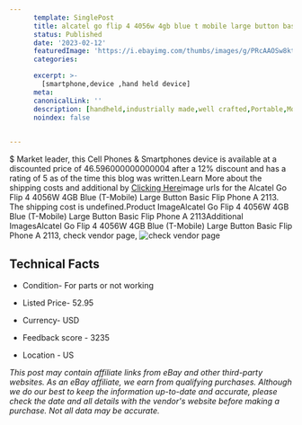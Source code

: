 ```yaml
---
      template: SinglePost
      title: alcatel go flip 4 4056w 4gb blue t mobile large button basic flip phone a 2113
      status: Published
      date: '2023-02-12'
      featuredImage: 'https://i.ebayimg.com/thumbs/images/g/PRcAAOSw8ktj4t8R/s-l225.jpg'
      categories: 

      excerpt: >-
        [smartphone,device ,hand held device]
      meta:
      canonicalLink: ''
      description: [handheld,industrially made,well crafted,Portable,Mobile,Compact,Convenient,Lightweight,Maneuverable,Man-portable,Miniature,Carriable,Hand-held,Light,Holdable,Transportable,Mobile device,Pocket-sized,On-the-go,Wireless,Cordless,Compact size,Convenient size, smartphone,device ,hand held device]
      noindex: false

        
---
```

$
    Market leader, this Cell Phones & Smartphones device is available at a discounted price of 46.596000000000004 after a 12% discount and has a rating of 5 as of the time this blog was written.Learn More about the shipping costs and additional by [Clicking Here](https://www.ebay.com/itm/185767857129?hash=item2b40a08be9%3Ag%3APRcAAOSw8ktj4t8R&mkevt=1&mkcid=1&mkrid=711-53200-19255-0&campid=%253CePNCampaignId%253E&customid=%253CreferenceId%253E&toolid=10049)image urls for the Alcatel Go Flip 4 4056W 4GB Blue (T-Mobile) Large Button Basic Flip Phone A 2113. The shipping cost is undefined.Product ImageAlcatel Go Flip 4 4056W 4GB Blue (T-Mobile) Large Button Basic Flip Phone A 2113Additional ImagesAlcatel Go Flip 4 4056W 4GB Blue (T-Mobile) Large Button Basic Flip Phone A 2113, check vendor page, ![check vendor page](https://origin-galleryplus.ebayimg.com/ws/web/185767857129_2_0_1/225x225.jpg,https://origin-galleryplus.ebayimg.com/ws/web/185767857129_3_0_1/225x225.jpg,https://origin-galleryplus.ebayimg.com/ws/web/185767857129_4_0_1/225x225.jpg,https://origin-galleryplus.ebayimg.com/ws/web/185767857129_5_0_1/225x225.jpg,https://origin-galleryplus.ebayimg.com/ws/web/185767857129_6_0_1/225x225.jpg,https://origin-galleryplus.ebayimg.com/ws/web/185767857129_7_0_1/225x225.jpg,https://origin-galleryplus.ebayimg.com/ws/web/185767857129_8_0_1/225x225.jpg,https://origin-galleryplus.ebayimg.com/ws/web/185767857129_9_0_1/225x225.jpg,https://origin-galleryplus.ebayimg.com/ws/web/185767857129_10_0_1/225x225.jpg,https://origin-galleryplus.ebayimg.com/ws/web/185767857129_11_0_1/225x225.jpg,https://origin-galleryplus.ebayimg.com/ws/web/185767857129_12_0_1/225x225.jpg)
    
    

 ## Technical Facts 



     
      

 - Condition- For parts or not working 


      

 - Listed Price- 52.95 


      

 - Currency- USD 


      

 - Feedback score - 3235 


      

 - Location - US 


      
      

 *_This post may contain affiliate links from eBay and other third-party websites. As an eBay affiliate, we earn from qualifying purchases. Although we do our best to keep the information up-to-date and accurate, please check the date and all details with the vendor's website before making a purchase. Not all data may be accurate._*



    
    
    
    
    